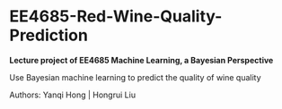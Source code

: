 # EE4685-Red-Wine-Quality-Prediction
**Lecture project of EE4685 Machine Learning, a Bayesian Perspective**

Use Bayesian machine learning to predict the quality of wine quality

Authors: Yanqi Hong | Hongrui Liu 
